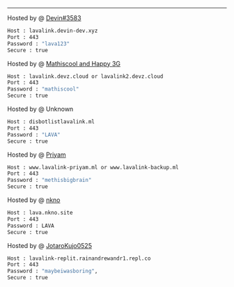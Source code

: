 ---
Hosted by @ [Devin#3583](https://github.com/DevinOfficial)
```bash
Host : lavalink.devin-dev.xyz
Port : 443
Password : "lava123"
Secure : true
```
Hosted by @ [Mathiscool and Happy 3G](https://discord.io/botsuniversity)
```bash
Host : lavalink.devz.cloud or lavalink2.devz.cloud
Port : 443
Password : "mathiscool"
Secure : true
```
Hosted by @ Unknown
```bash
Host : disbotlistlavalink.ml
Port : 443
Password : "LAVA"
Secure : true
```
Hosted by @ [Priyam](https://www.priyam.ml)
```bash
Host : www.lavalink-priyam.ml or www.lavalink-backup.ml
Port : 443
Password : "methisbigbrain"
Secure : true
```
Hosted by @ [nkno](https://nkno.site)
```bash
Host : lava.nkno.site
Port : 443
Password : LAVA
Secure : true
```
Hosted by @ [JotaroKujo0525](https://github.com/JotaroKujo0525) 
```bash
Host : lavalink-replit.rainandrewandr1.repl.co
Port : 443
Password : "maybeiwasboring", 
Secure : true
```
